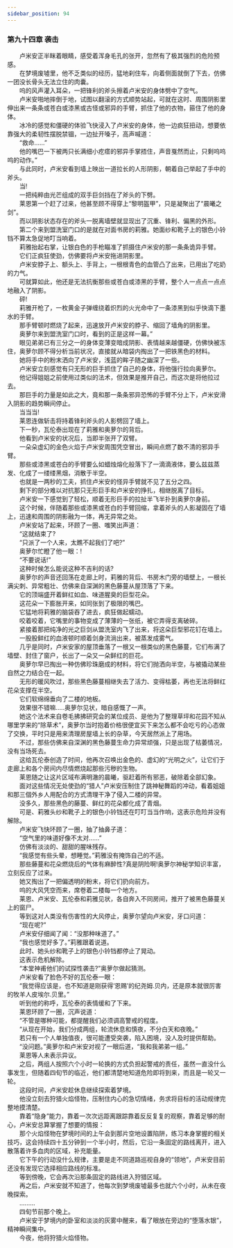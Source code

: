 ```yaml
---
sidebar_position: 94
---
```

### 第九十四章 袭击  


　　卢米安正半眯着眼睛，感受着浑身毛孔的张开，忽然有了极其强烈的危险预感。  
　　在梦境废墟里，他不乏类似的经历，猛地刹住车，向着侧面就倒了下去，仿佛一团没长骨头无法立住的肉囊。  
　　呜的风声灌入耳朵，一把锋利的斧头擦着卢米安的身体劈中了空气。  
　　卢米安啪地摔倒于地，试图以翻滚的方式顺势站起，可就在这时、周围阴影里伸出来一条条或苍白或漆黑或古怪或邪异的手臂，抓住了他的衣物，箍住了他的身体。  
　　冰冷的感觉和僵硬的体验飞快浸入了卢米安的身体，他一边疯狂扭动，想要依靠强大的柔韧性摆脱禁锢，一边扯开嗓子，高声喊道：  
　　“救命……”  
　　他的嘴巴一下被两只长满细小疙瘩的邪异手掌捂住，声音戛然而止，只剩呜呜呜的动作。”  
　　与此同时，卢米安看到墙上映出一道拉长的人形阴影，朝着自己举起了手中的斧头。  
　　当!  
　　一把纯粹由光芒组成的双手巨剑挡在了斧头的下劈。  
　　莱恩第一个赶了过来，他甚至顾不得穿上“黎明盔甲”，只是凝聚出了“晨曦之剑”。  
　　而以阴影状态存在的斧头一脱离墙壁就显现出了沉重、锋利、偏黑的外形。  
　　第二个来到盟洗室门口的是就在对面书房的莉雅。她面纱和靴子上的银色小铃铛不算太急促地叮当响着。  
　　莉雅抬起右掌，让银白色的手枪瞄准了抓摄住卢米安的那一条条诡异手臂。  
　　它们正疯狂使劲，仿佛要将卢米安拖进阴影里。  
　　卢米安脖子上、额头上、手背上，一根根青色的血管凸了出来，已用出了吃奶的力气。  
　　可就算如此，他还是无法抗衡那些或苍白或漆黑的手臂，整个人一点点一点点地融入了阴影。  
　　砰!  
　　莉雅开枪了，一枚黄金子弹缠绕着炽烈的火光命中了一条漆黑到似乎快滴下墨水的手臂。  
　　那手臂顿时燃烧了起来，迅速放开卢米安的脖子、缩回了墙角的阴影里。  
　　奥萝尔来到盟洗室门口时，看到的正是这样一幕。”  
　　眼见弟弟已有三分之一的身体变薄变暗成阴影、表情越来越僵硬，仿佛快被冻住，奥萝尔顾不得分析当前状况，直接就从暗袋内掏出了一把铁黑色的材料。  
　　她将手中的粉末洒向了卢米安，浅蓝的眸子随之幽深了一些。  
　　卢米安立刻感觉有只无形的巨手抓住了自己的身体，将他强行拉向奥萝尔。  
　　他记得姐姐之前使用过类似的法术，但效果是推开自己，而这次是将他拉过去。  
　　那巨手的力量是如此之大，竟和那一条条邪异恐怖的手臂不分上下，卢米安滑入阴影的趋势瞬间停止。  
　　当当当!  
　　莱恩连做斩击将持着锋利斧头的人影劈回了墙上。  
　　下一秒，瓦伦泰出现在了莉雅和奥萝尔的背后。  
　　他看到卢米安的状况后，当即半张开了双臂。  
　　一朵朵虚幻的金色火焰于卢米安周围凭空冒出，瞬间点燃了数不清的邪异手臂。  
　　那些或漆黑或苍白的手臂要么如蜡烛熔化般落下了一滴滴液体，要么兹兹蒸发、化成了一缕缕黑烟，消散于半空。  
　　也就是一两秒的工夫，抓住卢米安的怪异手臂就不见了五分之四。  
　　剩下的部分难以对抗那只无形巨手和卢米安的挣扎，相继脱离了目标。  
　　卢米安一下感觉到了轻松，顺着无形巨手的拉扯半飞半扑到奥萝尔身前。  
　　这个时候，伴随着那些或漆黑或苍白的手臂回缩，拿着斧头的人影凝固在了墙上，迅速和周围的阴影融为一体，再无异常之处。  
　　卢米安站了起来，环顾了一圈、嗤笑出声道：  
　　“这就结束了?  
　　“只派了一个人来，太瞧不起我们了吧?”  
　　奥萝尔忙瞪了他一眼：!  
　　“不要说话!”  
　　这种时候怎么能说这种不吉利的话?  
　　奥萝尔的声音还回荡在走廊上时，莉雅的背后、书房木门旁的墙壁上，一根长满尖刺、异常粗壮、仿佛来自深渊的黑色藤蔓从屋顶落了下来。  
　　它的顶端盛开着鲜红如血、味道腥臭的巨型花朵。  
　　这花朵一下膨胀开来，如同张到了极限的嘴巴。  
　　它猛地将莉雅的脑袋吞了进去，疯狂做起蠕动。  
　　咬着咬着，它嘴里的事物变成了薄薄的一张纸，被它弄得支离破碎。  
　　紧接着那把纯净的光之巨剑从盟洗室内飞了出来，将这朵巨型邪花钉在墙上。  
　　一股股鲜红的血液顿时顺着剑身流淌出来，被蒸发成雾气。  
　　几乎是同时，卢米安家的屋顶垂落了一根又一根类似的黑色藤蔓，它们布满了墙壁、封住了窗户，长出了一朵又一朵鲜红的巨花。  
　　奥萝尔早已掏出一种仿佛珍珠磨成的材料，将它们抛洒向半空，与被撬动某些自然之力结合在一起。  
　　无形的暖风吹过，那些黑色藤蔓相继失去了活力、变得枯萎，再也无法将鲜红花朵支撑在半空。  
　　它们软绵绵垂向了二楼的地板。  
　　效果很不错嘛…..奥萝尔见状，暗自感慨了一声。  
　　她这个法术来自卷毛拂拂研究会的某位成员、是他为了整理草坪和花园不知从哪里学来的“除草术”，奥萝尔当时抱着价格很便宜买下来怎么都不会吃亏的心态做了交换，平时只是用来清理房屋墙上长的杂草，今天居然派上了用场。  
　　不过，那些仿佛来自深渊的黑色藤蔓生命力异常顽强，只是出现了枯萎情况，没有当场死去。  
　　这给瓦伦泰创造了时间，他再次召唤出金色的、虚幻的“光明之火”，让它们于走廊上和各个房间内尽情燃烧起那些污秽的生物。  
　　莱恩随之让这片区域布满明澈的晨曦，驱赶着所有邪恶，破除着全部幻象。  
　　面对这些情况无处使劲的“猎人”卢米安压制住了跳神秘舞蹈的冲动，看着姐姐和那三個外乡人用配合的方式清理干净了侵入二楼的异常。  
　　没多久，那些黑色的藤蔓、鲜红的花朵都化成了青烟。  
　　可是、莉雅头纱和靴子上的银色小铃铛还在叮叮当当作响，这表示危险并没有解除。  
　　卢米安飞快环顾了一圈，抽了抽鼻子道：  
　　“空气里的味道好像不太对……”  
　　仿佛有淡淡的、甜甜的腥味残存。  
　　“我感觉有些头晕，想睡觉。”莉雅没有掩饰自己的不适。  
　　那些藤蔓和花朵燃烧后的气体有麻醉性?真是阴险啊!奥萝尔神秘学知识丰富，立刻反应了过来。  
　　她又掏出了一把偏透明的粉末，将它们扔向前方。  
　　呜的大风凭空而来，席卷着二楼每一个地方。  
　　莱恩、卢米安、瓦伦泰和莉雅见状，各自奔入不同房间，推开了被黑色藤蔓关上的窗尸。  
　　等到这对人类没有伤害性的大风停止，奥萝尔望向卢米安，牙口问道：  
　　“现在呢?”  
　　卢米安仔细闻了闻：“没那种味道了。”  
　　“我也感觉好多了。”莉雅跟着说道。  
　　此时、她头纱和靴子上的银色小铃铛都停止了晃动。  
　　这表示危机解除。  
　　“本堂神甫他们的试探性袭击?”奥萝尔做起猜测。  
　　卢米安看了脸色不好的瓦伦泰一眼：  
　　“我觉得应该是，也不知道是刚获得‘恩赐’的纪尧姆.贝内，还是原本就很厉害的牧羊人皮埃尔.贝里。”  
　　听到他的称呼，瓦伦泰的表情缓和了下来。  
　　莱恩环顾了一圈，沉声说道：  
　　“不管是哪种可能，都提醒我们必须调高警戒的程度。  
　　“从现在开始，我们分成两组，轮流休息和慎夜，不分白天和夜晚。”  
　　若只有一个人单独值夜，很可能遭受突袭，陷入困境，没人及时提供帮助。  
　　“没问题。”奥萝尔和卢米安对视了一眼后道，“我和我弟弟一组。”  
　　莱恩等人未表示异议。  
　　之后，两组人按照六个小时一轮换的方式负担起警戒的责任，虽然一直没什么事发生，但随着四旬节的临近，他们都清楚地知道危险即将到来，而且是一轮又一轮。  
　　这段时间，卢米安趁休息继续探索着梦境。  
　　他没立刻去狩猎火焰怪物，压制住内心的急切情绪，务求将目标的活动规律完整地摸清楚。  
　　靠着“隐身”能力，靠着一次次远距离跟踪靠着反反复复的观察，靠着足够的耐心，卢米安总算掌握了想要的情报：  
　　那个火焰怪物在梦境时间的上午会到那片空地设置陷阱，练习本身掌握的相关技巧，这会持续四十五分钟到一个半小时，然后，它沿一条固定的路线离开，进入散落着许多血肉的区域，补充能量。  
　　它下午的行动没什么规律，主要是走不同道路巡视自身的“领地”，卢米安目前还没有发现它选择相应路线的标准。  
　　等到傍晚，它会再次沿那条固定的路线进入狩猎区域。  
　　再之后，卢米安就不知道了，他每次到梦境废墟最多也就六个小时，从未在夜晚探索。  
　　.........  
　　四旬节前那个晚上。  
　　卢米安于梦境内的卧室和淡淡的灰雾中醒来，看了眼放在旁边的“堕落水银”，精神瞬间集中。  
　　今夜，他将狩猎火焰怪物。  
